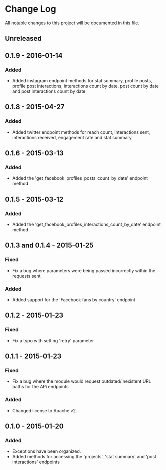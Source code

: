 # Change Log
All notable changes to this project will be documented in this file.

## Unreleased

## 0.1.9 - 2016-01-14
### Added
- Added instagram endpoint methods for stat summary, profile posts, profile post interactions, interactions count by date, post count by date and post interactions count by date

## 0.1.8 - 2015-04-27
### Added
- Added twitter endpoint methods for reach count, interactions sent, interactions received, engagement rate and stat summary

## 0.1.6 - 2015-03-13
### Added
- Added the 'get_facebook_profiles_posts_count_by_date' endpoint method

## 0.1.5 - 2015-03-12
### Added
- Added the 'get_facebook_profiles_interactions_count_by_date' endpoint method

## 0.1.3 and 0.1.4 - 2015-01-25
### Fixed
- Fix a bug where parameters were being passed incorrectly within the requests sent
### Added
- Added support for the 'Facebook fans by country' endpoint

## 0.1.2 - 2015-01-23
### Fixed
- Fix a typo with setting 'retry' parameter

## 0.1.1 - 2015-01-23
### Fixed
- Fix a bug where the module would request outdated/inexistent URL paths for the APi endpoints
### Added
- Changed license to Apache v2.

## 0.1.0 - 2015-01-20
### Added
- Exceptions have been organized.
- Added methods for accessing the 'projects', 'stat summary' and 'post interactions' endpoints
